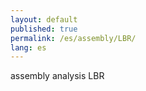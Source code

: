 ```yaml
---
layout: default
published: true
permalink: /es/assembly/LBR/
lang: es
---
```


assembly analysis LBR
